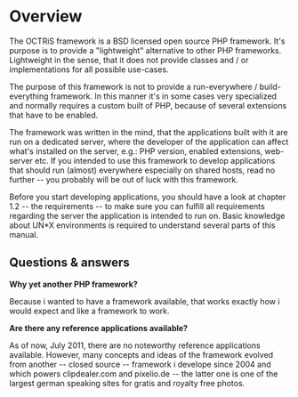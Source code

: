 Overview
========

The OCTRiS framework is a BSD licensed open source PHP framework. It's 
purpose is to provide a "lightweight" alternative to other PHP frameworks. 
Lightweight in the sense, that it does not provide classes and / or 
implementations for all possible use-cases. 

The purpose of this framework is not to provide a run-everywhere / build-
everything framework. In this manner it's in some cases very specialized 
and normally requires a custom built of PHP, because of several extensions
that have to be enabled.

The framework was written in the mind, that the applications built with it
are run on a dedicated server, where the developer of the application can
affect what's installed on the server, e.g.: PHP version, enabled extensions,
web-server etc. If you intended to use this framework to develop applications
that should run (almost) everywhere especially on shared hosts, read no 
further -- you probably will be out of luck with this framework.

Before you start developing applications, you should have a look at chapter
1.2 -- the requirements -- to make sure you can fulfill all requirements 
regarding the server the application is intended to run on. Basic knowledge
about UN\*X environments is required to understand several parts of this
manual.

Questions & answers
-------------------

**Why yet another PHP framework?**

Because i wanted to have a framework available, that works exactly how
i would expect and like a framework to work.
    
**Are there any reference applications available?**

As of now, July 2011, there are no noteworthy reference applications available. 
However, many concepts and ideas of the framework evolved from another -- 
closed source -- framework i develope since 2004 and which powers clipdealer.com 
and pixelio.de -- the latter one is one of the largest german speaking sites for 
gratis and royalty free photos.
